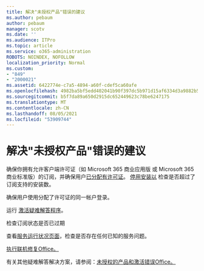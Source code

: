 ```yaml
---
title: 解决"未授权产品"错误的建议
ms.author: pebaum
author: pebaum
manager: scotv
ms.date: ''
ms.audience: ITPro
ms.topic: article
ms.service: o365-administration
ROBOTS: NOINDEX, NOFOLLOW
localization_priority: Normal
ms.custom:
- "849"
- "2000021"
ms.assetid: 6422774e-c7a5-4894-a60f-cdef5ca60afe
ms.openlocfilehash: 4982ba5bf5edd402041b90f397dc5b971d15af6334d3a9882b59de182fec8c7a
ms.sourcegitcommit: b5f7da89a650d2915dc652449623c78be6247175
ms.translationtype: MT
ms.contentlocale: zh-CN
ms.lasthandoff: 08/05/2021
ms.locfileid: "53909744"
---
```

# <a name="suggestions-for-solving-unlicensed-product-errors"></a>解决"未授权产品"错误的建议

确保你拥有允许客户端许可证（如 Microsoft 365 商业应用版 或 Microsoft 365 商业标准版）的订阅，并确保用户[已分配有许可证](https://docs.microsoft.com/microsoft-365/admin/add-users/add-users)。 [停用安装以](https://docs.microsoft.com/microsoft-365/admin/add-users/delete-a-user) 检查是否超过了订阅支持的安装数。
  
确保用户使用分配了许可证的同一帐户登录。
  
运行 [激活疑难解答程序](https://aka.ms/SARA-OfficeActivation-Alchemy)。
  
检查订阅状态是否已过期
  
查看[服务运行状况页面](https://docs.microsoft.com/office365/enterprise/view-service-health)，检查是否存在任何已知的服务问题。
  
[执行联机修复Office。](https://support.office.com/Article/7821d4b6-7c1d-4205-aa0e-a6b40c5bb88b?wt.mc_id=Alchemy_ClientDIA)
  
有关其他疑难解答解决方案，请参阅：[未授权的产品和激活错误Office。](https://support.office.com/Article/0d23d3c0-c19c-4b2f-9845-5344fedc4380?wt.mc_id=Alchemy_ClientDIA)
  